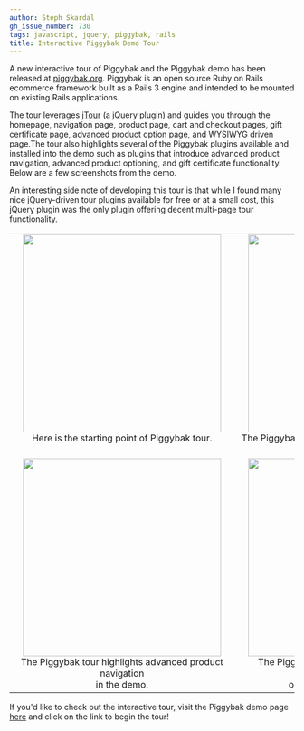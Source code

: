 ```yaml
---
author: Steph Skardal
gh_issue_number: 730
tags: javascript, jquery, piggybak, rails
title: Interactive Piggybak Demo Tour
---
```


A new interactive tour of Piggybak and the Piggybak demo has been released at [piggybak.org](http://www.piggybak.org). Piggybak is an open source Ruby on Rails ecommerce framework built as a Rails 3 engine and intended to be mounted on existing Rails applications.

The tour leverages [jTour](http://codecanyon.net/item/jtour-website-tour-engine/409593) (a jQuery plugin) and guides you through the homepage, navigation page, product page, cart and checkout pages, gift certificate page, advanced product option page, and WYSIWYG driven page.The tour also highlights several of the Piggybak plugins available and installed into the demo such as plugins that introduce advanced product navigation, advanced product optioning, and gift certificate functionality. Below are a few screenshots from the demo.

An interesting side note of developing this tour is that while I found many nice jQuery-driven tour plugins available for free or at a small cost, this jQuery plugin was the only plugin offering decent multi-page tour functionality.

<table cellpadding="5" cellspacing="0" width="100%"><tbody><tr>
<td align="center" valign="top"><a href="/blog/2012/12/06/interactive-piggybak-demo-tour/image-0-big.png" imageanchor="1" style="margin-left:1em; margin-right:1em"><img border="0" src="/blog/2012/12/06/interactive-piggybak-demo-tour/image-0.png" width="350"/></a><br/>Here is the starting point of Piggybak tour.</td>
<td align="center" valign="top"><a href="/blog/2012/12/06/interactive-piggybak-demo-tour/image-1-big.png" imageanchor="1" style="margin-left:1em; margin-right:1em"><img border="0" src="/blog/2012/12/06/interactive-piggybak-demo-tour/image-1.png" width="350"/></a><br/>The Piggybak tour adds an item to the cart during the tour.</td>
</tr>
<tr>
<td align="center" valign="top"><a href="/blog/2012/12/06/interactive-piggybak-demo-tour/image-2-big.png" imageanchor="1" style="margin-left:1em; margin-right:1em"><img border="0" src="/blog/2012/12/06/interactive-piggybak-demo-tour/image-2.png" width="350"/></a><br/>The Piggybak tour highlights advanced product navigation<br/>in the demo.</td>
<td align="center" valign="top"><a href="/blog/2012/12/06/interactive-piggybak-demo-tour/image-3-big.png" imageanchor="1" style="margin-left:1em; margin-right:1em"><img border="0" src="/blog/2012/12/06/interactive-piggybak-demo-tour/image-3.png" width="350"/></a><br/>The Piggybak tour highlights features and functionality<br/>on the one-page checkout.</td>
</tr>
</tbody></table>

If you'd like to check out the interactive tour, visit the Piggybak demo page [here](http://www.piggybak.org/demo_details.html) and click on the link to begin the tour!
